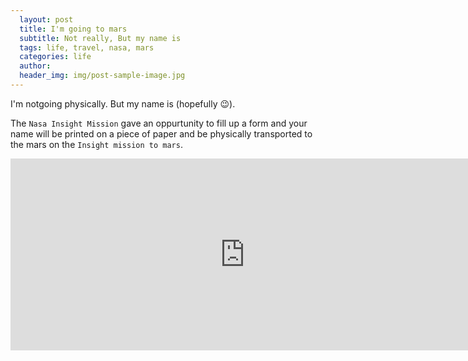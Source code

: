 ```yaml
---
  layout: post
  title: I'm going to mars
  subtitle: Not really, But my name is
  tags: life, travel, nasa, mars
  categories: life
  author: 
  header_img: img/post-sample-image.jpg
---
```


I'm notgoing physically. But my name is (hopefully :wink:).

The `Nasa Insight Mission` gave an oppurtunity to fill up a form and your name will be printed on a piece of paper and be physically transported to the mars on the `Insight mission to mars`.

<iframe src="https://mars.jpl.nasa.gov/participate/send-your-name/insight/?action=getcert&e=1&pid=3&cn=71002470150&" width="750" height="307" scrolling="no" frameborder="0"></iframe>
            